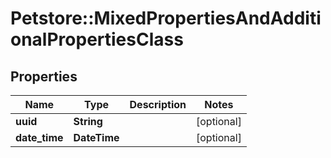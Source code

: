 # Petstore::MixedPropertiesAndAdditionalPropertiesClass

## Properties
Name | Type | Description | Notes
------------ | ------------- | ------------- | -------------
**uuid** | **String** |  | [optional] 
**date_time** | **DateTime** |  | [optional] 


